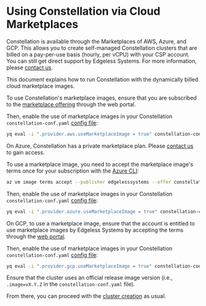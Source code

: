# Using Constellation via Cloud Marketplaces

Constellation is available through the Marketplaces of AWS, Azure, and GCP. This allows you to create self-managed Constellation clusters that are billed on a pay-per-use basis (hourly, per vCPU) with your CSP account. You can still get direct support by Edgeless Systems. For more information, please [contact us](https://www.edgeless.systems/enterprise-support/).

This document explains how to run Constellation with the dynamically billed cloud marketplace images.

<tabs groupId="csp">
<tabItem value="aws" label="AWS">

To use Constellation's marketplace images, ensure that you are subscribed to the [marketplace offering](https://aws.amazon.com/marketplace/pp/prodview-2mbn65nv57oys) through the web portal.

Then, enable the use of marketplace images in your Constellation `constellation-conf.yaml` [config file](../workflows/config.md):

```bash
yq eval -i ".provider.aws.useMarketplaceImage = true" constellation-conf.yaml
```

</tabItem>
<tabItem value="azure" label="Azure">

On Azure, Constellation has a private marketplace plan. Please [contact us](https://www.edgeless.systems/enterprise-support/) to gain access.

To use a marketplace image, you need to accept the marketplace image's terms once for your subscription with the [Azure CLI](https://learn.microsoft.com/en-us/cli/azure/vm/image/terms?view=azure-cli-latest):

```bash
az vm image terms accept --publisher edgelesssystems --offer constellation --plan constellation
```

Then, enable the use of marketplace images in your Constellation `constellation-conf.yaml` [config file](../workflows/config.md):

```bash
yq eval -i ".provider.azure.useMarketplaceImage = true" constellation-conf.yaml
```

</tabItem>
<tabItem value="gcp" label="GCP">

On GCP, to use a marketplace image, ensure that the account is entitled to use marketplace images by Edgeless Systems by accepting the terms through the [web portal](https://console.cloud.google.com/marketplace/vm/config/edgeless-systems-public/constellation).

Then, enable the use of marketplace images in your Constellation `constellation-conf.yaml` [config file](../workflows/config.md):

```bash
yq eval -i ".provider.gcp.useMarketplaceImage = true" constellation-conf.yaml
```

</tabItem>
</tabs>

Ensure that the cluster uses an official release image version (i.e., `.image=vX.Y.Z` in the `constellation-conf.yaml` file).

From there, you can proceed with the [cluster creation](../workflows/create.md) as usual.
